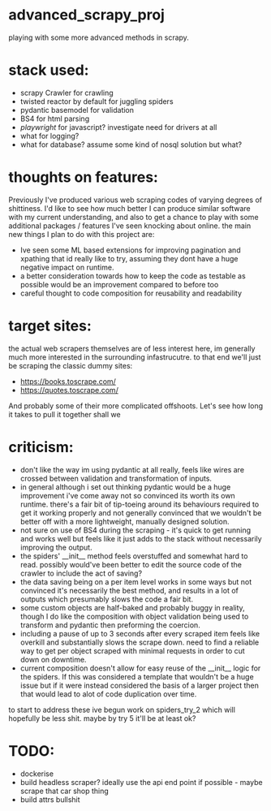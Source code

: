 # advanced_scrapy_proj
playing with some more advanced methods in scrapy.

# stack used:

- scrapy Crawler for crawling
- twisted reactor by default for juggling spiders
- pydantic basemodel for validation
- BS4 for html parsing
- *playwright* for javascript? investigate need for drivers at all
- what for logging?
- what for database? assume some kind of nosql solution but what?

# thoughts on features:

Previously I've produced various web scraping codes of varying degrees of shittiness. I'd like to see how much better I can produce similar software with my current understanding, and also to get a chance to play with some additional packages / features I've seen knocking about online. the main new things I plan to do with this project are:

- Ive seen some ML based extensions for improving pagination and xpathing that id really like to try, assuming they dont have a huge negative impact on runtime.
- a better consideration towards how to keep the code as testable as possible would be an improvement compared to before too
- careful thought to code composition for reusability and readability

# target sites:

the actual web scrapers themselves are of less interest here, im generally much more interested in the surrounding infastrucutre. to that end we'll just be scraping the classic dummy sites:

- https://books.toscrape.com/
- https://quotes.toscrape.com/

And probably some of their more complicated offshoots. Let's see how long it takes to pull it together shall we

# criticism:

- don't like the way im using pydantic at all really, feels like wires are crossed between validation and transformation of inputs.
- in general although i set out thinking pydantic would be a huge improvement i've come away not so convinced its worth its own runtime. there's a fair bit of tip-toeing around its behaviours required to get it working properly and not generally convinced that we wouldn't be better off with a more lightweight, manually designed solution.
- not sure on use of BS4 during the scraping - it's quick to get running and works well but feels like it just adds to the stack without necessarily improving the output.
- the spiders' \_\_init__ method feels overstuffed and somewhat hard to read. possibly would've been better to edit the source code of the crawler to include the act of saving?
- the data saving being on a per item level works in some ways but not convinced it's necessarily the best method, and results in a lot of outputs which presumably slows the code a fair bit.
- some custom objects are half-baked and probably buggy in reality, though I do like the composition with object validation being used to transform and pydantic then preforming the coercion.
- including a pause of up to 3 seconds after every scraped item feels like overkill and substantially slows the scrape down. need to find a reliable way to get per object scraped with minimal requests in order to cut down on downtime.
- current composition doesn't allow for easy reuse of the \_\_init__ logic for the spiders. If this was considered a template that wouldn't be a huge issue but if it were instead considered the basis of a larger project then that would lead to alot of code duplication over time.

to start to address these ive begun work on spiders_try_2 which will hopefully be less shit. maybe by try 5 it'll be at least ok?

# TODO:

- dockerise
- build headless scraper? ideally use the api end point if possible - maybe scrape that car shop thing
- build attrs bullshit